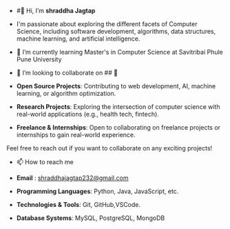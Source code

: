 - #👋 Hi, I’m **shraddha Jagtap**
-  I'm passionate about exploring the different facets of Computer Science, including software development, algorithms, data structures, machine learning, and artificial intelligence.
- 🌱 I’m currently learning Master's in Computer Science at Savitribai Phule Pune University

- 💞️ I’m looking to collaborate on ## 🤝 

- **Open Source Projects**: Contributing to web development, AI, machine learning, or algorithm optimization.
- **Research Projects**: Exploring the intersection of computer science with real-world applications (e.g., health tech, fintech).
- **Freelance & Internships**: Open to collaborating on freelance projects or internships to gain real-world experience.

Feel free to reach out if you want to collaborate on any exciting projects!

- 📫 How to reach me
- **Email** : shraddhajagtap232@gmail.com


- **Programming Languages**: Python, Java, JavaScript, etc.
- **Technologies & Tools**: Git, GitHub,VSCode.
- **Database Systems**: MySQL, PostgreSQL, MongoDB


